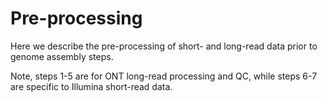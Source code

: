 # Pre-processing

Here we describe the pre-processing of short- and long-read data prior to genome assembly steps. 

Note, steps 1-5 are for ONT long-read processing and QC, while steps 6-7 are specific to Illumina short-read data. 
